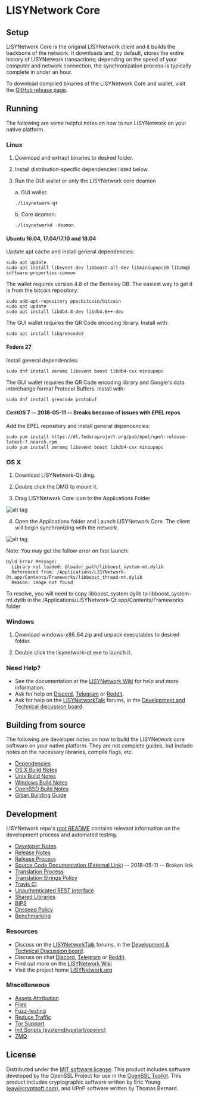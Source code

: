 LISYNetwork Core
==============

Setup
---------------------
LISYNetwork Core is the original LISYNetwork client and it builds the backbone of the network. It downloads and, by default, stores the entire history of LISYNetwork transactions; depending on the speed of your computer and network connection, the synchronization process is typically complete in under an hour.

To download compiled binaries of the LISYNetwork Core and wallet, visit the [GitHub release page](https://github.com/LISYNetworkProject/LISYNetwork/releases).

Running
---------------------
The following are some helpful notes on how to run LISYNetwork on your native platform.

### Linux

1) Download and extract binaries to desired folder.

2) Install distribution-specific dependencies listed below.

3) Run the GUI wallet or only the LISYNetwork core deamon

   a. GUI wallet:
   
   `./lisynetwork-qt`

   b. Core deamon:
   
   `./lisynetworkd -deamon`

#### Ubuntu 16.04, 17.04/17.10 and 18.04

Update apt cache and install general dependencies:

```
sudo apt update
sudo apt install libevent-dev libboost-all-dev libminiupnpc10 libzmq5 software-properties-common
```

The wallet requires version 4.8 of the Berkeley DB. The easiest way to get it is from the bitcoin repository: 

```
sudo add-apt-repository ppa:bitcoin/bitcoin
sudo apt update
sudo apt install libdb4.8-dev libdb4.8++-dev
```

The GUI wallet requires the QR Code encoding library. Install with:

`sudo apt install libqrencode3`

#### Fedora 27

Install general dependencies:

`sudo dnf install zeromq libevent boost libdb4-cxx miniupnpc`

The GUI wallet requires the QR Code encoding library and Google's data interchange format Protocol Buffers. Install with:

`sudo dnf install qrencode protobuf`

#### CentOS 7 -- 2018-05-11 -- Breaks because of issues with EPEL repos  

Add the EPEL repository and install general depencencies:

```
sudo yum install https://dl.fedoraproject.org/pub/epel/epel-release-latest-7.noarch.rpm
sudo yum install zeromq libevent boost libdb4-cxx miniupnpc
```

### OS X

1) Download LISYNetwork-Qt.dmg.

2) Double click the DMG to mount it. 

3) Drag LISYNetwork Core icon to the Applications Folder

![alt tag](https://i.imgur.com/GLhBFUV.png)

4) Open the Applications folder and Launch LISYNetwork Core. The client will begin synchronizing with the network.

![alt tag](https://i.imgur.com/v3962qo.png)

Note: You may get the follow error on first launch:
```
Dyld Error Message:
  Library not loaded: @loader_path/libboost_system-mt.dylib
  Referenced from: /Applications/LISYNetwork-Qt.app/Contents/Frameworks/libboost_thread-mt.dylib
  Reason: image not found
```
To resolve, you will need to copy libboost_system.dylib to libboost_system-mt.dylib in the /Applications/LISYNetwork-Qt.app/Contents/Frameworks folder

### Windows

1) Download windows-x86_64.zip and unpack executables to desired folder.

2) Double click the lisynetwork-qt.exe to launch it.

### Need Help?

- See the documentation at the [LISYNetwork Wiki](https://lisynetwork.wiki/wiki/LISYNetwork_Wiki)
for help and more information.
- Ask for help on [Discord](https://discord.gg/DUkcBst), [Telegram](https://t.me/LISYNetworkDev) or [Reddit](https://www.reddit.com/r/LISYNetwork/).
- Ask for help on the [LISYNetworkTalk](https://www.lisynetworktalk.org/) forums, in the [Development and Technical discussion board](https://www.lisynetworktalk.org/?forum=661517).

Building from source
---------------------
The following are developer notes on how to build the LISYNetwork core software on your native platform. They are not complete guides, but include notes on the necessary libraries, compile flags, etc.

- [Dependencies](https://github.com/LISYNetworkProject/LISYNetwork/tree/master/doc/dependencies.md)
- [OS X Build Notes](https://github.com/LISYNetworkProject/LISYNetwork/tree/master/doc/build-osx.md)
- [Unix Build Notes](https://github.com/LISYNetworkProject/LISYNetwork/tree/master/doc/build-unix.md)
- [Windows Build Notes](https://github.com/LISYNetworkProject/LISYNetwork/tree/master/doc/build-windows.md)
- [OpenBSD Build Notes](https://github.com/LISYNetworkProject/LISYNetwork/tree/master/doc/build-openbsd.md)
- [Gitian Building Guide](https://github.com/LISYNetworkProject/LISYNetwork/tree/master/doc/gitian-building.md)

Development
---------------------
LISYNetwork repo's [root README](https://github.com/LISYNetworkProject/LISYNetwork/blob/master/README.md) contains relevant information on the development process and automated testing.

- [Developer Notes](https://github.com/LISYNetworkProject/LISYNetwork/blob/master/doc/developer-notes.md)
- [Release Notes](https://github.com/LISYNetworkProject/LISYNetwork/blob/master/doc/release-notes.md)
- [Release Process](https://github.com/LISYNetworkProject/LISYNetwork/blob/master/doc/release-process.md)
- [Source Code Documentation (External Link)](https://dev.visucore.com/lisynetwork/doxygen/) -- 2018-05-11 -- Broken link
- [Translation Process](https://github.com/LISYNetworkProject/LISYNetwork/blob/master/doc/translation_process.md)
- [Translation Strings Policy](https://github.com/LISYNetworkProject/LISYNetwork/blob/master/doc/translation_strings_policy.md)
- [Travis CI](https://github.com/LISYNetworkProject/LISYNetwork/blob/master/doc/travis-ci.md)
- [Unauthenticated REST Interface](https://github.com/LISYNetworkProject/LISYNetwork/blob/master/doc/REST-interface.md)
- [Shared Libraries](https://github.com/LISYNetworkProject/LISYNetwork/blob/master/doc/shared-libraries.md)
- [BIPS](https://github.com/LISYNetworkProject/LISYNetwork/blob/master/doc/bips.md)
- [Dnsseed Policy](https://github.com/LISYNetworkProject/LISYNetwork/blob/master/doc/dnsseed-policy.md)
- [Benchmarking](https://github.com/LISYNetworkProject/LISYNetwork/blob/master/doc/benchmarking.md)

### Resources
- Discuss on the [LISYNetworkTalk](https://www.lisynetworktalk.org/) forums, in the [Development & Technical Discussion board](https://www.lisynetworktalk.org/?forum=661517).
- Discuss on chat [Discord](https://discord.gg/DUkcBst), [Telegram](https://t.me/LISYNetworkDev) or [Reddit](https://www.reddit.com/r/LISYNetwork/).
- Find out more on the [LISYNetwork Wiki](https://lisynetwork.wiki/wiki/LISYNetwork_Wiki)
- Visit the project home [LISYNetwork.org](https://lisynetwork.org)

### Miscellaneous
- [Assets Attribution](https://github.com/LISYNetworkProject/LISYNetwork/blob/master/doc/assets-attribution.md)
- [Files](https://github.com/LISYNetworkProject/LISYNetwork/blob/master/doc/files.md)
- [Fuzz-testing](https://github.com/LISYNetworkProject/LISYNetwork/blob/master/doc/fuzzing.md)
- [Reduce Traffic](https://github.com/LISYNetworkProject/LISYNetwork/blob/master/doc/reduce-traffic.md)
- [Tor Support](https://github.com/LISYNetworkProject/LISYNetwork/blob/master/doc/tor.md)
- [Init Scripts (systemd/upstart/openrc)](https://github.com/LISYNetworkProject/LISYNetwork/blob/master/doc/init.md)
- [ZMQ](https://github.com/LISYNetworkProject/LISYNetwork/blob/master/doc/zmq.md)

License
---------------------
Distributed under the [MIT software license](https://github.com/LISYNetworkProject/LISYNetwork/blob/master/COPYING).
This product includes software developed by the OpenSSL Project for use in the [OpenSSL Toolkit](https://www.openssl.org/). This product includes
cryptographic software written by Eric Young ([eay@cryptsoft.com](mailto:eay@cryptsoft.com)), and UPnP software written by Thomas Bernard.
